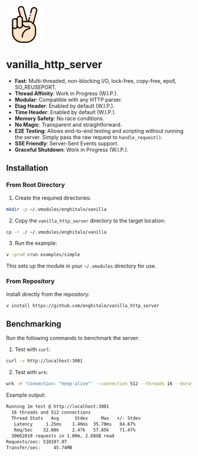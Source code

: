 <img src="./logo.png" alt="vanilla_http_server Logo" width="100">

# vanilla_http_server

- **Fast**: Multi-threaded, non-blocking I/O, lock-free, copy-free, epoll, SO_REUSEPORT.
- **Thread Affinity**: Work in Progress (W.I.P.).
- **Modular**: Compatible with any HTTP parser.
- **Etag Header**: Enabled by default (W.I.P.).
- **Time Header**: Enabled by default (W.I.P.).
- **Memory Safety**: No race conditions.
- **No Magic**: Transparent and straightforward.
- **E2E Testing**: Allows end-to-end testing and scripting without running the server. Simply pass the raw request to `handle_request()`.
- **SSE Friendly**: Server-Sent Events support.
- **Graceful Shutdown**: Work in Progress (W.I.P.).

## Installation

### From Root Directory

1. Create the required directories:

```bash
mkdir -p ~/.vmodules/enghitalo/vanilla
```

2. Copy the `vanilla_http_server` directory to the target location:

```bash
cp -r ./ ~/.vmodules/enghitalo/vanilla
```

3. Run the example:

```bash
v -prod crun examples/simple
```

This sets up the module in your `~/.vmodules` directory for use.

### From Repository

Install directly from the repository:

```bash
v install https://github.com/enghitalo/vanilla_http_server
```

## Benchmarking

Run the following commands to benchmark the server:

1. Test with `curl`:

```bash
curl -v http://localhost:3001
```

2. Test with `wrk`:

```bash
wrk -H 'Connection: "keep-alive"' --connection 512 --threads 16 --duration 60s http://localhost:3001
```

Example output:

```plaintext
Running 1m test @ http://localhost:3001
  16 threads and 512 connections
  Thread Stats   Avg      Stdev     Max   +/- Stdev
   Latency     1.25ms    1.46ms  35.70ms   84.67%
   Req/Sec    32.08k     2.47k   57.85k    71.47%
  30662010 requests in 1.00m, 2.68GB read
Requests/sec: 510197.97
Transfer/sec:     45.74MB
```